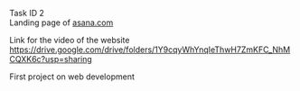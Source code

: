 Task ID 2 <br>
Landing page of [asana.com](https://asana.com/)<br>

Link for the video of the website <br>
https://drive.google.com/drive/folders/1Y9cqyWhYnqIeThwH7ZmKFC_NhMCQXK6c?usp=sharing<br>


First project on web development <br>
